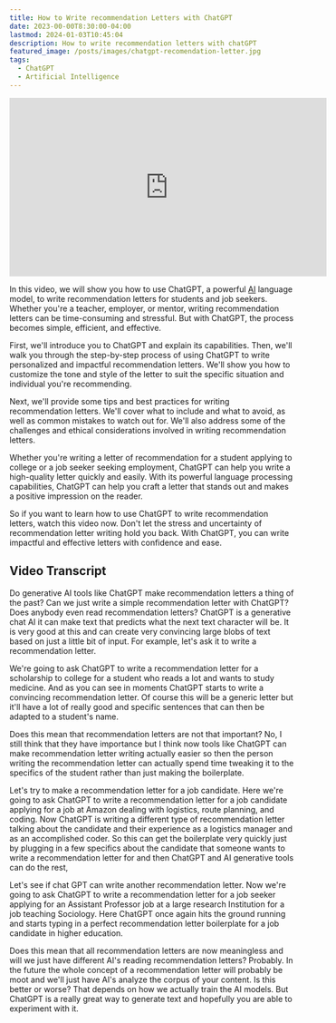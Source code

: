 ```yaml
---
title: How to Write recommendation Letters with ChatGPT
date: 2023-00-00T8:30:00-04:00
lastmod: 2024-01-03T10:45:04
description: How to write recommendation letters with chatGPT
featured_image: /posts/images/chatgpt-recomendation-letter.jpg
tags:
  - ChatGPT
  - Artificial Intelligence
---
```


<div class="iframe-16-9-container">
<iframe class="youTubeIframe" width="560" height="315" src="https://www.youtube.com/embed/XsCRblZMB9M?rel=0" title="YouTube video player" frameborder="0" allow="accelerometer; autoplay; clipboard-write; encrypted-media; gyroscope; picture-in-picture; web-share" allowfullscreen></iframe>
</div>

In this video, we will show you how to use ChatGPT, a powerful [AI](../coding/ai-artificial-intelligence.md) language model, to write recommendation letters for students and job seekers. Whether you're a teacher, employer, or mentor, writing recommendation letters can be time-consuming and stressful. But with ChatGPT, the process becomes simple, efficient, and effective.

First, we'll introduce you to ChatGPT and explain its capabilities. Then, we'll walk you through the step-by-step process of using ChatGPT to write personalized and impactful recommendation letters. We'll show you how to customize the tone and style of the letter to suit the specific situation and individual you're recommending.

Next, we'll provide some tips and best practices for writing recommendation letters. We'll cover what to include and what to avoid, as well as common mistakes to watch out for. We'll also address some of the challenges and ethical considerations involved in writing recommendation letters.

Whether you're writing a letter of recommendation for a student applying to college or a job seeker seeking employment, ChatGPT can help you write a high-quality letter quickly and easily. With its powerful language processing capabilities, ChatGPT can help you craft a letter that stands out and makes a positive impression on the reader.

So if you want to learn how to use ChatGPT to write recommendation letters, watch this video now. Don't let the stress and uncertainty of recommendation letter writing hold you back. With ChatGPT, you can write impactful and effective letters with confidence and ease.

## Video Transcript

Do generative AI tools like ChatGPT make recommendation letters a thing of the past? Can we just write a simple recommendation letter with ChatGPT? Does anybody even read recommendation letters? ChatGPT is a generative chat AI it can make text that predicts what the next text character will be. It is very good at this and can create very convincing large blobs of text based on just a little bit of input. For example, let's ask it to write a recommendation letter.

We're going to ask ChatGPT to write a recommendation letter for a scholarship to college for a student who reads a lot and wants to study medicine. And as you can see in moments ChatGPT starts to write a convincing recommendation letter. Of course this will be a generic letter but it'll have a lot of really good and specific sentences that can then be adapted to a student's name.

Does this mean that recommendation letters are not that important? No, I still think that they have importance but I think now tools like ChatGPT can make recommendation letter writing actually easier so then the person writing the recommendation letter can actually spend time tweaking it to the specifics of the student rather than just making the boilerplate.

Let's try to make a recommendation letter for a job candidate. Here we're going to ask ChatGPT to write a recommendation letter for a job candidate applying for a job at Amazon dealing with logistics, route planning, and coding. Now ChatGPT is writing a different type of recommendation letter talking about the candidate and their experience as a logistics manager and as an accomplished coder. So this can get the boilerplate very quickly just by plugging in a few specifics about the candidate that someone wants to write a recommendation letter for and then ChatGPT and AI generative tools can do the rest,

Let's see if chat GPT can write another recommendation letter. Now we're going to ask ChatGPT to write a recommendation letter for a job seeker applying for an Assistant Professor job at a large research Institution for a job teaching Sociology. Here ChatGPT once again hits the ground running and starts typing in a perfect recommendation letter boilerplate for a job candidate in higher education.

Does this mean that all recommendation letters are now meaningless and will we just have different AI's reading recommendation letters? Probably. In the future the whole concept of a recommendation letter will probably be moot and we'll just have AI's analyze the corpus of your content. Is this better or worse? That depends on how we actually train the AI models. But ChatGPT is a really great way to generate text and hopefully you are able to experiment with it.
